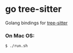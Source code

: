 # go tree-sitter

Golang bindings for [tree-sitter](https://github.com/tree-sitter/tree-sitter)

### On Mac OS:

```
$ ./run.sh
```

